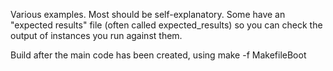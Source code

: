 Various examples. Most should be self-explanatory. Some have an "expected results" file (often called expected_results) so you can check the output of instances you run against them.

Build after the main code has been created, using make -f MakefileBoot
